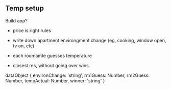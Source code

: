## Temp setup

Build app?

- price is right rules

- write down apartment environgment change (eg, cooking, window open, tv on, etc)

- each roomamte guesses temperature

- closest res, without going over wins

dataObject {
    environChange: 'string',
    rm1Guess: Number,
    rm2Guess: Number,
    tempActual: Number,
    winner: 'string'
}